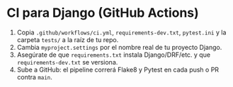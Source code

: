 # CI para Django (GitHub Actions)
1) Copia `.github/workflows/ci.yml`, `requirements-dev.txt`, `pytest.ini` y la carpeta `tests/` a la raíz de tu repo.
2) Cambia `myproject.settings` por el nombre real de tu proyecto Django.
3) Asegúrate de que `requirements.txt` instala Django/DRF/etc. y que `requirements-dev.txt` se versiona.
4) Sube a GitHub: el pipeline correrá Flake8 y Pytest en cada push o PR contra `main`.
